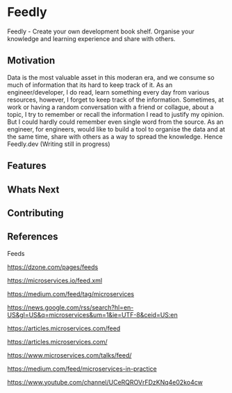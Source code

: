 # Feedly

Feedly - Create your own development book shelf. Organise your knowledge and learning experience and share with others.

## Motivation

Data is the most valuable asset in this moderan era, and we consume so much of information that its hard to keep track of it. As an engineer/developer, I do read, learn something every day from various resources, however, I forget to keep track of the information. Sometimes, at work or having a random conversation with a friend or collague, about a topic, I try to remember or recall the information I read to justify my opinion. But I could hardly could remember even single word from the source. As an engineer, for engineers, would like to build a tool to organise the data and at the same time, share with others as a way to spread the knowledge. Hence Feedly.dev (Writing still in progress)

## Features

## Whats Next

## Contributing

## References

Feeds

  https://dzone.com/pages/feeds
  
  https://microservices.io/feed.xml
  
  https://medium.com/feed/tag/microservices
  
  https://news.google.com/rss/search?hl=en-US&gl=US&q=microservices&um=1&ie=UTF-8&ceid=US:en
  
  https://articles.microservices.com/feed
  
  https://articles.microservices.com/
  
  https://www.microservices.com/talks/feed/
  
  https://medium.com/feed/microservices-in-practice
  
  https://www.youtube.com/channel/UCeRQROVrFDzKNq4e02ko4cw
  
  
